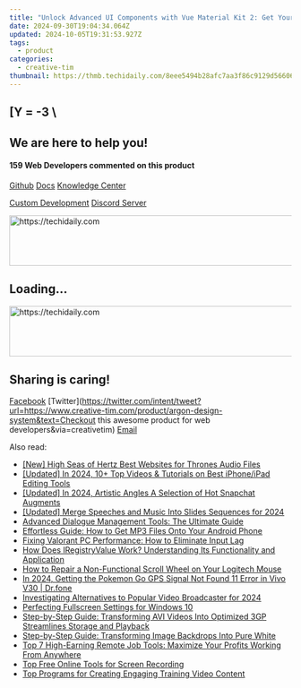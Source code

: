 ```yaml
---
title: "Unlock Advanced UI Components with Vue Material Kit 2: Get Your Free VueJS & Bootstrap 5 Collection From Creative Tim"
date: 2024-09-30T19:04:34.064Z
updated: 2024-10-05T19:31:53.927Z
tags:
  - product
categories:
  - creative-tim
thumbnail: https://thmb.techidaily.com/8eee5494b28afc7aa3f86c9129d566065bf2c03daf39ea12e0a8a3e03f2e1950.jpg
---
```


## \[Y = -3 \

## We are here to help you!

#### 159 Web Developers commented on this product

[Github](https://github.com/creativetimofficial/argon-design-system) [Docs](https://tools.techidaily.com/creative-tim/products/) [Knowledge Center](https://tools.techidaily.com/creative-tim/products/) 

[Custom Development](https://tools.techidaily.com/creative-tim/products/) [Discord Server](https://discord.com/invite/FhCJCaHdQa) 

<!-- affiliate ads begin -->
<a href="https://appsumo.8odi.net/c/5597632/2100542/7443" target="_top" id="2100542">
  <img src="//a.impactradius-go.com/display-ad/7443-2100542" border="0" alt="https://techidaily.com" width="728" height="90"/>
</a>
<img height="0" width="0" src="https://appsumo.8odi.net/i/5597632/2100542/7443" style="position:absolute;visibility:hidden;" border="0" />
<!-- affiliate ads end -->

## Loading...

<!-- affiliate ads begin -->
<a href="https://aligracehair.sjv.io/c/5597632/1948954/19272" target="_top" id="1948954">
  <img src="//a.impactradius-go.com/display-ad/19272-1948954" border="0" alt="https://techidaily.com" width="728" height="90"/>
</a>
<img height="0" width="0" src="https://aligracehair.sjv.io/i/5597632/1948954/19272" style="position:absolute;visibility:hidden;" border="0" />
<!-- affiliate ads end -->

## Sharing is caring!

[Facebook](https://www.facebook.com/sharer/sharer.php?u=https://www.creative-tim.com/product/argon-design-system?src=sdkpreparse) [Twitter](https://twitter.com/intent/tweet?url=https://www.creative-tim.com/product/argon-design-system&text=Checkout this awesome product for web developers&via=creativetim) [Email](https://tools.techidaily.com/creative-tim/products/)

<ins class="adsbygoogle"
     style="display:block"
     data-ad-format="autorelaxed"
     data-ad-client="ca-pub-7571918770474297"
     data-ad-slot="1223367746"></ins>

<ins class="adsbygoogle"
     style="display:block"
     data-ad-client="ca-pub-7571918770474297"
     data-ad-slot="8358498916"
     data-ad-format="auto"
     data-full-width-responsive="true"></ins>

<span class="atpl-alsoreadstyle">Also read:</span>
<div><ul>
<li><a href="https://some-techniques.techidaily.com/new-high-seas-of-hertz-best-websites-for-thrones-audio-files/"><u>[New] High Seas of Hertz Best Websites for Thrones Audio Files</u></a></li>
<li><a href="https://youtube-lab.techidaily.com/ed-in-2024-10plus-top-videos-and-tutorials-on-best-iphoneipad-editing-tools/"><u>[Updated] In 2024, 10+ Top Videos & Tutorials on Best iPhone/iPad Editing Tools</u></a></li>
<li><a href="https://snapchat-videos.techidaily.com/updated-in-2024-artistic-angles-a-selection-of-hot-snapchat-augments/"><u>[Updated] In 2024, Artistic Angles A Selection of Hot Snapchat Augments</u></a></li>
<li><a href="https://fox-access.techidaily.com/updated-merge-speeches-and-music-into-slides-sequences-for-2024/"><u>[Updated] Merge Speeches and Music Into Slides Sequences for 2024</u></a></li>
<li><a href="https://fox-tls.techidaily.com/advanced-dialogue-management-tools-the-ultimate-guide/"><u>Advanced Dialogue Management Tools: The Ultimate Guide</u></a></li>
<li><a href="https://fox-tls.techidaily.com/effortless-guide-how-to-get-mp3-files-onto-your-android-phone/"><u>Effortless Guide: How to Get MP3 Files Onto Your Android Phone</u></a></li>
<li><a href="https://win-solutions.techidaily.com/fixing-valorant-pc-performance-how-to-eliminate-input-lag/"><u>Fixing Valorant PC Performance: How to Eliminate Input Lag</u></a></li>
<li><a href="https://fox-tls.techidaily.com/how-does-iregistryvalue-work-understanding-its-functionality-and-application/"><u>How Does IRegistryValue Work? Understanding Its Functionality and Application</u></a></li>
<li><a href="https://win-howtos.techidaily.com/how-to-repair-a-non-functional-scroll-wheel-on-your-logitech-mouse/"><u>How to Repair a Non-Functional Scroll Wheel on Your Logitech Mouse</u></a></li>
<li><a href="https://android-location.techidaily.com/in-2024-getting-the-pokemon-go-gps-signal-not-found-11-error-in-vivo-v30-drfone-by-drfone-virtual/"><u>In 2024, Getting the Pokemon Go GPS Signal Not Found 11 Error in Vivo V30 | Dr.fone</u></a></li>
<li><a href="https://extra-support.techidaily.com/investigating-alternatives-to-popular-video-broadcaster-for-2024/"><u>Investigating Alternatives to Popular Video Broadcaster for 2024</u></a></li>
<li><a href="https://graphic-issues.techidaily.com/perfecting-fullscreen-settings-for-windows-10/"><u>Perfecting Fullscreen Settings for Windows 10</u></a></li>
<li><a href="https://fox-tls.techidaily.com/step-by-step-guide-transforming-avi-videos-into-optimized-3gp-streamlines-storage-and-playback/"><u>Step-by-Step Guide: Transforming AVI Videos Into Optimized 3GP Streamlines Storage and Playback</u></a></li>
<li><a href="https://fox-tls.techidaily.com/step-by-step-guide-transforming-image-backdrops-into-pure-white/"><u>Step-by-Step Guide: Transforming Image Backdrops Into Pure White</u></a></li>
<li><a href="https://fox-tls.techidaily.com/top-7-high-earning-remote-job-tools-maximize-your-profits-working-from-anywhere/"><u>Top 7 High-Earning Remote Job Tools: Maximize Your Profits Working From Anywhere</u></a></li>
<li><a href="https://fox-tls.techidaily.com/top-free-online-tools-for-screen-recording/"><u>Top Free Online Tools for Screen Recording</u></a></li>
<li><a href="https://fox-tls.techidaily.com/top-programs-for-creating-engaging-training-video-content/"><u>Top Programs for Creating Engaging Training Video Content</u></a></li>
</ul></div>

